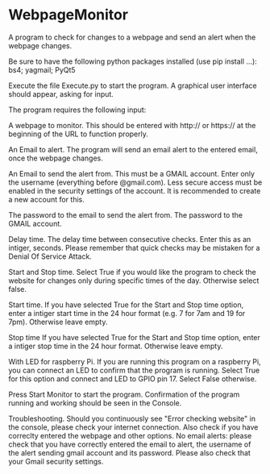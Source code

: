 # WebpageMonitor
A program to check for changes to a webpage and send an alert when the webpage changes.

Be sure to have the following python packages installed (use pip install ...): bs4; yagmail; PyQt5

Execute the file Execute.py to start the program.
A graphical user interface should appear, asking for input.


The program requires the following input:

A webpage to monitor. 
    This should be entered with http:// or https:// at the beginning of the URL to function properly.
  
An Email to alert.
    The program will send an email alert to the entered email, once the webpage changes.
  
An Email to send the alert from.
    This must be a GMAIL account. Enter only the username (everything before @gmail.com). 
    Less secure access must be enabled in the security settings of the account. It is recommended to create a new account for this.
  
The password to the email to send the alert from.
    The password to the GMAIL account.
  
Delay time.
    The delay time between consecutive checks. Enter this as an intiger, seconds. Please remember that quick checks may be mistaken for a Denial Of Service Attack.
  
Start and Stop time.
    Select True if you would like the program to check the website for changes only during specific times of the day. Otherwise select false.
  
Start time.
    If you have selected True for the Start and Stop time option, enter a intiger start time in the 24 hour format (e.g. 7 for 7am and 19 for 7pm). Otherwise leave empty.
  
Stop time
    If you have selected True for the Start and Stop time option, enter a intiger stop time in the 24 hour format. Otherwise leave empty.
  
With LED for raspberry Pi.
    If you are running this program on a raspberry Pi, you can connect an LED to confirm that the program is running. Select True for this option and connect and LED to GPIO pin 17. Select False otherwise.
  
Press Start Monitor to start the program. Confirmation of the program running and working should be seen in the Console.

Troubleshooting.
    Should you continuously see "Error checking website" in the console, please check your internet connection. Also check if you have correclty entered the webpage and other options.
    No email alerts: please check that you have correctly entered the email to alert, the username of the alert sending gmail account and its password. Please also check that your Gmail security settings.   
